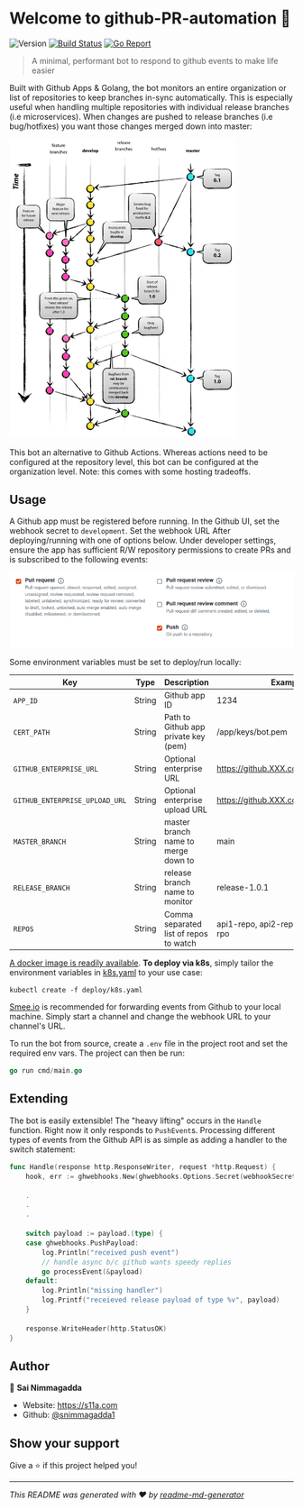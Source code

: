 # Welcome to github-PR-automation 👋

![Version](https://img.shields.io/badge/version-0.0.1-blue.svg?cacheSeconds=2592000)
[![Build Status](https://travis-ci.com/snimmagadda1/github-PR-automation.svg?branch=master)](https://travis-ci.com/snimmagadda1/github-PR-automation)
[![Go Report](https://goreportcard.com/badge/github.com/snimmagadda1/stack-exchange-graphql-server)](https://goreportcard.com/report/github.com/snimmagadda1/github-PR-automation)

> A minimal, performant bot to respond to github events to make life easier

Built with Github Apps & Golang, the bot monitors an entire organization or list of repositories to keep branches in-sync automatically. This is especially useful when handling multiple repositories with individual release branches (i.e microservices). When changes are pushed to release branches (i.e bug/hotfixes) you want those changes merged down into master:

<img src="nvie_git_flow.png" alt="NVIE git flow strategy" width="400"/>


This bot an alternative to Github Actions. Whereas actions need to be configured at the repository level, this bot can be configured at the organization level. Note: this comes with some hosting tradeoffs.

## Usage
A Github app must be registered before running. In the Github UI, set the webhook secret to `development`. Set the webhook URL After deploying/running with one of options below. Under developer settings, ensure the app has sufficient R/W repository permissions to create PRs and is subscribed to the following events:

![Github app events subscribed](github_events_subscribe.png)

Some environment variables must be set to deploy/run locally:

| Key      | Type   | Description          | Example        |
| -------- | ------ | -------------------- | -------------- |
| `APP_ID` | String | Github app ID             | 1234      |
| `CERT_PATH` | String | Path to Github app private key  (pem)      | /app/keys/bot.pem         |
| `GITHUB_ENTERPRISE_URL`  | String | Optional enterprise URL | https://github.XXX.com/api/v3        |
| `GITHUB_ENTERPRISE_UPLOAD_URL`   | String | Optional enterprise upload URL | https://github.XXX.com/api/v3/upload |
| `MASTER_BRANCH` | String | master branch name to merge down to       | main         |
| `RELEASE_BRANCH` | String | release branch name to monitor       | release-1.0.1         |
| `REPOS` | String | Comma separated list of repos to watch       | api1-repo, api2-repo, ui1-repo, ui2-rpo         |



[A docker image is readily available](https://hub.docker.com/repository/docker/snimmagadda/github-pr-bot). **To deploy via k8s**, simply tailor the environment variables in [k8s.yaml](./deploy/k8s.yaml) to your use case:
```
kubectl create -f deploy/k8s.yaml
```

[Smee.io](https://smee.io/) is recommended for forwarding events from Github to your local machine. Simply start a channel and change the webhook URL to your channel's URL. 

To run the bot from source, create a `.env` file in the project root and set the required env vars. The project can then be run:

```go
go run cmd/main.go
```


## Extending
The bot is easily extensible! The "heavy lifting" occurs in the `Handle` function. Right now it only responds to `PushEvent`s. Processing different types of events from the Github API is as simple as adding a handler to the switch statement:

```go
func Handle(response http.ResponseWriter, request *http.Request) {
	hook, err := ghwebhooks.New(ghwebhooks.Options.Secret(webhookSecret))
	
    .
    .
    .

	switch payload := payload.(type) {
	case ghwebhooks.PushPayload:
		log.Println("received push event")
		// handle async b/c github wants speedy replies
		go processEvent(&payload)
	default:
		log.Println("missing handler")
		log.Printf("receieved release payload of type %v", payload)
	}

	response.WriteHeader(http.StatusOK)
}
```

## Author

👤 **Sai Nimmagadda**

* Website: https://s11a.com
* Github: [@snimmagadda1](https://github.com/snimmagadda1)

## Show your support

Give a ⭐️ if this project helped you!

***
_This README was generated with ❤️ by [readme-md-generator](https://github.com/kefranabg/readme-md-generator)_